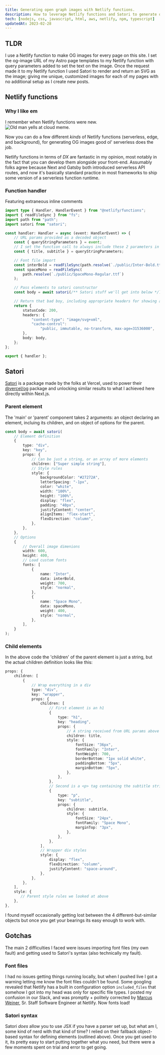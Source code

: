 ```yaml
---
title: Generating open graph images with Netlify functions.
description: How to leverage Netlify functions and Satori to generate open graph images for your site.
tech: [nodejs, css, javascript, html, aws, netlify, npm, typescript]
updatedAt: 2023-02-28
---
```

## TLDR

I use a Netlify function to make OG images for every page on this site. I set the og-image URL of my Astro page templates to my Netlify function with query parameters added to set the text on the image. Once the request made it to my Netlify function I used Satori to render and return an SVG as the image; giving me unique, customized images for each of my pages with no additional setup as I create new posts.

## Netlify functions

### Why I like em

I remember when Netlify functions were new.
![Old man yells at cloud meme.](/old-man-yells.jpeg)

Now you can do a few different _kinds_ of Netlify functions (serverless, edge, and background), for generating OG images good ol' serverless does the job.

Netlify functions in terms of _DX_ are fantastic in my opinion, most notably in the fact that you can develop them alongside your front-end. Assumably folks agree because Next and Gatsby both introduced serverless API routes, and now it's basically standard practice in most frameworks to ship some version of a serverless function runtime.

### Function handler

Featuring extraneous inline comments

```typescript
import type { Handler, HandlerEvent } from "@netlify/functions";
import { readFileSync } from "fs";
import path from "path";
import satori from "satori";

const handler: Handler = async (event: HandlerEvent) => {
	// URL params provided as a decoded object
	const { queryStringParameters } = event;
	// I set the function call to always include these 2 parameters in my Astro template
	const { title, subtitle } = queryStringParameters;

	// Font file import
	const interBold = readFileSync(path.resolve(`./public/Inter-Bold.ttf`));
	const spaceMono = readFileSync(
		path.resolve(`./public/SpaceMono-Regular.ttf`)
	);

	// Pass elements to satori constructor
	const body = await satori(/** Satori stuff we'll get into below */);

	// Return that bad boy, including appropriate headers for showing an SVG
	return {
		statusCode: 200,
		headers: {
			"content-type": "image/svg+xml",
			"cache-control":
				"public, immutable, no-transform, max-age=31536000",
		},
		body: body,
	};
};

export { handler };
```

## Satori

[Satori](https://github.com/vercel/satori) is a package made by the folks at Vercel, used to power their [@vercel/og](https://www.npmjs.com/package/@vercel/og) package and unlocking similar results to what I achieved here directly within Next.js.

### Parent element

The 'main' or 'parent' component takes 2 arguments: an object declaring an element, incluing its children, and on object of options for the parent.

```typescript
const body = await satori(
	// Element definition
	{
		type: "div",
		key: "key",
		props: {
			// Can be just a string, or an array of more elements
			children: ["Super simple string"],
			// Style rules
			style: {
				backgroundColor: "#27272A",
				letterSpacing: "-1px",
				color: "white",
				width: "100%",
				height: "100%",
				display: "flex",
				padding: "40px",
				justifyContent: "center",
				alignItems: "flex-start",
				flexDirection: "column",
			},
		},
	},
	// Options
	{
		// Overall image dimenions
		width: 600,
		height: 400,
		// Load custom fonts
		fonts: [
			{
				name: "Inter",
				data: interBold,
				weight: 700,
				style: "normal",
			},
			{
				name: "Space Mono",
				data: spaceMono,
				weight: 400,
				style: "normal",
			},
		],
	}
);
```

### Child elements

In the above code the 'children' of the parent element is just a string, but the actual children definition looks like this:

```typescript
props: {
    children: [
        {
            // Wrap everything in a div
            type: "div",
            key: "wrapper",
            props: {
                children: [
                    // First element is an h1
                    {
                        type: "h1",
                        key: "heading",
                        props: {
                            // A string received from URL params above
                            children: title,
                            style: {
                                fontSize: "36px",
                                fontFamily: "Inter",
                                fontWeight: 700,
                                borderBottom: "1px solid white",
                                paddingBottom: "5px",
                                marginBottom: "5px",
                            },
                        },
                    },
                    // Second is a <p> tag containing the subtitle string
                    {
                        type: "p",
                        key: "subtitle",
                        props: {
                            children: subtitle,
                            style: {
                                fontSize: "24px",
                                fontFamily: "Space Mono",
                                marginTop: "3px",
                            },
                        },
                    },
                ],
                // Wrapper div styles
                style: {
                    display: "flex",
                    flexDirection: "column",
                    justifyContent: "space-around",
                },
            },
        },
    ],
    style: {
       // Parent style rules we looked at above
    },
},

```
I found myself occasionally getting lost between the 4 different-but-similar objects but once you get your bearings its easy enough to work with.

## Gotchas
The main 2 difficulties I faced were issues importing font files (my own fault) and getting used to Satori's syntax (also technically my fault).
### Font files

I had no issues getting things running locally, but when I pushed live I got a warning letting me know the font files couldn't be found. Some googling revealed that Netlify has a built in configuration option `included_files` that somehow I got into my head was only for specific file types. I posted my confusion in our Slack, and was promptly + politely corrected by [Marcus Weiner](https://github.com/mraerino), Sr. Staff Software Engineer at Netlify. Now fonts load!

### Satori syntax

Satori _does_ allow you to use JSX if you have a parser set up, but what am I, some kind of nerd with that kind of time? I relied on their fallback object-based syntax for defining elements (outlined above). Once you get used to it, its pretty easy to start putting together what you need, but there were a few moments spent on trial and error to get going.
